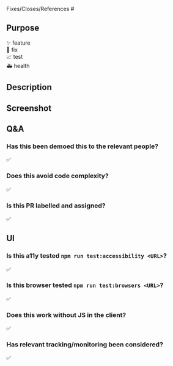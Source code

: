 Fixes/Closes/References #

## Purpose
<!-- delete as appropriate -->
✨ feature  
🔧 fix  
📈 test  
🚑 health

## Description
<!-- how does this add value? -->

## Screenshot
<!-- drag screenshot here -->

## Q&A
### Has this been demoed this to the relevant people?
✅ 
<!--👎-->

### Does this avoid code complexity?
✅
<!--👎-->

### Is this PR labelled and assigned?
✅
<!--👎-->

<!-- delete below if not a UI component -->
## UI
### Is this a11y tested `npm run test:accessibility <URL>`?
✅
<!--👎  -->

### Is this browser tested `npm run test:browsers <URL>`?
✅
<!--👎  -->

### Does this work without JS in the client?
✅
<!--👎  -->

### Has relevant tracking/monitoring been considered?
✅
<!--👎  -->
